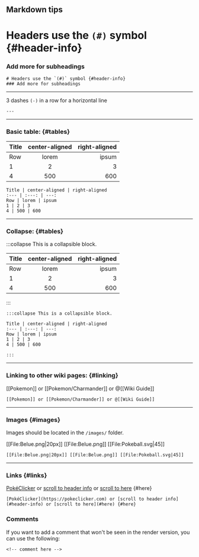## Markdown tips

# Headers use the `(#)` symbol {#header-info}
### Add more for subheadings
```
# Headers use the `(#)` symbol {#header-info}
### Add more for subheadings
```
---

3 dashes `(-)`  in a row for a horizontal line
```
---
```

---

### Basic table: {#tables}

Title | center-aligned | right-aligned
:--- | :---: | ---:
Row | lorem | ipsum
1 | 2 | 3
4 | 500 | 600

```
Title | center-aligned | right-aligned
:--- | :---: | ---:
Row | lorem | ipsum
1 | 2 | 3
4 | 500 | 600
```

---

### Collapse: {#tables}

:::collapse This is a collapsible block.

Title | center-aligned | right-aligned
:--- | :---: | ---:
Row | lorem | ipsum
1 | 2 | 3
4 | 500 | 600

:::

```
:::collapse This is a collapsible block.

Title | center-aligned | right-aligned
:--- | :---: | ---:
Row | lorem | ipsum
1 | 2 | 3
4 | 500 | 600

:::
```

---

### Linking to other wiki pages: {#linking}

[[Pokemon]] or [[Pokemon/Charmander]] or @[[Wiki Guide]]
```
[[Pokemon]] or [[Pokemon/Charmander]] or @[[Wiki Guide]]
```

---

### Images {#images}

Images should be located in the `/images/` folder.

[[File:Belue.png|20px]] [[File:Belue.png]] [[File:Pokeball.svg|45]]

```
[[File:Belue.png|20px]] [[File:Belue.png]] [[File:Pokeball.svg|45]]
```

---

### Links {#links}

[PokéClicker](https://pokeclicker.com) or [scroll to header info](#header-info) or [scroll to here](#here) {#here}

```
[PokéClicker](https://pokeclicker.com) or [scroll to header info](#header-info) or [scroll to here](#here) {#here}
```

### Comments

If you want to add a comment that won't be seen in the render version, you can use the following:

<!-- comment here -->
```
<!-- comment here -->
```

